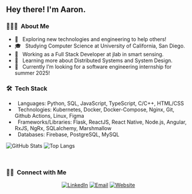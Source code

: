 <h2> Hey there! I'm Aaron.</h2>

<h3> 👨🏻‍💻 &nbsp;About Me </h3>

- 🔭 &nbsp; Exploring new technologies and engineering to help others!
- 🎓 &nbsp; Studying Computer Science at University of California, San Diego.
- 💼 &nbsp; Working as a Full Stack Developer at jlab in smart sensing.
- 🌱 &nbsp; Learning more about Distributed Systems and System Design.
- 👯 &nbsp; Currently I’m looking for a software engineering internship for summer 2025!

<h3>🛠 &nbsp;Tech Stack </h3>

- &nbsp; Languages: Python, SQL, JavaScript, TypeScript, C/C++, HTML/CSS
- &nbsp; Technologies: Kubernetes, Docker, Docker-Compose, Nginx, Git, Github Actions, Linux, Figma
- &nbsp; Frameworks/Libraries: Flask, ReactJS, React Native, Node.js, Angular, RxJS, NgRx, SQLalchemy, Marshmallow 
- &nbsp; Databases: Firebase, PostgreSQL, MySQL



![GitHub Stats](https://github-readme-stats.vercel.app/api?username=aaron-wu1&theme=tokyonight&show_icons=true&hide_rank=true&include_all_commits=true&rank_icon=github") ![Top Langs](https://github-readme-stats.vercel.app/api/top-langs/?username=aaron-wu1&layout=compact)

<br/>

<h3> 🤝🏻 &nbsp;Connect with Me </h3>

<p align="center">
<a href="https://www.linkedin.com/in/aaron-wu1/"><img alt="LinkedIn" src="https://img.shields.io/badge/LinkedIn-Aaron%20Wu-blue?style=flat-square&logo=linkedin"></a>
<a href="mailto:aaronwu234@gmail.com"><img alt="Email" src="https://img.shields.io/badge/Email-aaronwu234@gmail.com-blue?style=flat-square&logo=gmail"></a>
<a href="https://aaronwu.dev/"><img alt="Website" src="https://img.shields.io/badge/Website-aaronwu.dev-blue?style=flat-square&logo=google-chrome"></a>
</p>
